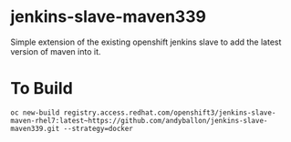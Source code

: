 # jenkins-slave-maven339

Simple extension of the existing openshift jenkins slave to add the latest version of maven into it.

# To Build

```
oc new-build registry.access.redhat.com/openshift3/jenkins-slave-maven-rhel7:latest~https://github.com/andyballon/jenkins-slave-maven339.git --strategy=docker
```
